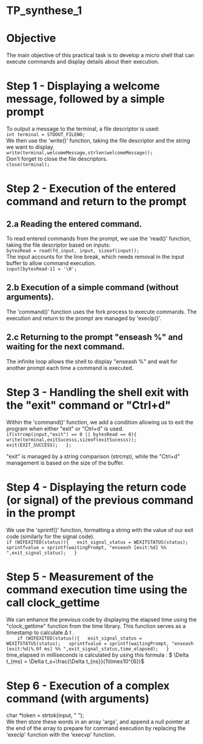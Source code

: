 # TP_synthese_1
# Objective  
The main objective of this practical task is to develop a micro shell that can execute commands and display details about their execution.  
# Step 1 - Displaying a welcome message, followed by a simple prompt  
To output a message to the terminal, a file descriptor is used:  
`int terminal = STDOUT_FILENO;`  
We then use the 'write()' function, taking the file descriptor and the string we want to display.  
`write(terminal,welcomeMessage,strlen(welcomeMessage));`  
Don't forget to close the file descriptors.  
`close(terminal);`  
# Step 2 - Execution of the entered command and return to the prompt  
## 2.a Reading the entered command.  
To read entered commands from the prompt, we use the 'read()' function, taking the file descriptor based on inputs:  
`bytesRead = read(fd_input, input, sizeof(input));`  
The input accounts for the line break, which needs removal in the input buffer to allow command execution.  
`input[bytesRead-1] = '\0';`  
## 2.b Execution of a simple command (without arguments).  
The 'command()' function uses the fork process to execute commands. The execution and return to the prompt are managed by 'execlp()'.  
## 2.c Returning to the prompt "enseash %" and waiting for the next command.  
The infinite loop allows the shell to display "enseash %" and wait for another prompt each time a command is executed.  
# Step 3 - Handling the shell exit with the "exit" command or "Ctrl+d"  
Within the 'command()' function, we add a condition allowing us to exit the program when either "exit" or "Ctrl+d" is used.  
`if(strcmp(input,"exit") == 0 || bytesRead == 0){     
        write(terminal,exitSucesss,sizeof(exitSucesss));    
        exit(EXIT_SUCCESS);  
    }; `


"exit" is managed by a string comparison (strcmp), while the "Ctrl+d" management is based on the size of the buffer.  
# Step 4 - Displaying the return code (or signal) of the previous command in the prompt  
We use the 'sprintf()' function, formatting a string with the value of our exit code (similarly for the signal code).  
`if (WIFEXITED(status)){  
    exit_signal_status = WEXITSTATUS(status);  
    sprintfvalue = sprintf(waitingPrompt, "enseash [exit:%d] %% ",exit_signal_status);  
}`  
# Step 5 - Measurement of the command execution time using the call clock_gettime  
We can enhance the previous code by displaying the elapsed time using the "clock_gettime" function from the time library. This function serves as a timestamp to calculate Δ t .  
`    if (WIFEXITED(status)){  
        exit_signal_status = WEXITSTATUS(status);  
        sprintfvalue = sprintf(waitingPrompt, "enseash [exit:%d|%.0f ms] %% ",exit_signal_status,time_elapsed);  
    }`  
time_elapsed in milliseconds is calculated by using this formula : $ \Delta t_{ms} = \Delta t_s+\frac{\Delta t_{ns}}{1\times10^{6}}$  
# Step 6 - Execution of a complex command (with arguments)  
char *token = strtok(input, " ");  
We then store these words in an array 'args', and append a null pointer at the end of the array to prepare for command execution by replacing the 'execlp' function with the 'execvp' function.
